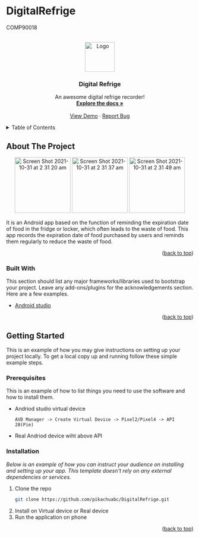 # DigitalRefrige
COMP90018



<!-- PROJECT LOGO -->
<br />
<div align="center">
  <a>
    <img src="https://github.com/pikachuabc/DigitalRefrige/blob/master/app/src/main/res/mipmap-hdpi/ic_egg.png" alt="Logo" width="80" height="80">
  </a>

  <h3 align="center">Digital Refrige</h3>

  <p align="center">
    An awesome digital refrige recorder!
    <br />
    <a href="hhttps://github.com/pikachuabc/DigitalRefrige/edit/master/README.md"><strong>Explore the docs »</strong></a>
    <br />
    <br />
    <a href="https://github.com/pikachuabc/DigitalRefrige">View Demo</a>
    ·
    <a href="https://github.com/pikachuabc/DigitalRefrige/issues">Report Bug</a>
    
  </p>
</div>



<!-- TABLE OF CONTENTS -->
<details>
  <summary>Table of Contents</summary>
  <ol>
    <li>
      <a href="#about-the-project">About The Project</a>
      <ul>
        <li><a href="#built-with">Built With</a></li>
      </ul>
    </li>
    <li>
      <a href="#getting-started">Getting Started</a>
      <ul>
        <li><a href="#prerequisites">Prerequisites</a></li>
        <li><a href="#installation">Installation</a></li>
      </ul>
    </li>
    <li><a href="#usage">Usage</a></li>
    <li><a href="#contributing">Contributing</a></li>
    <li><a href="#license">License</a></li>
    <li><a href="#contact">Contact</a></li>
    <li><a href="#acknowledgments">Acknowledgments</a></li>
  </ol>
</details>



<!-- ABOUT THE PROJECT -->
## About The Project
<p align="center">

<img width="150" alt="Screen Shot 2021-10-31 at 2 31 20 am" src="https://user-images.githubusercontent.com/61958672/139539629-72a2f88b-20bf-4d8f-a876-96f401c75caa.png">
<img width="150" alt="Screen Shot 2021-10-31 at 2 31 37 am" src="https://user-images.githubusercontent.com/61958672/139539635-991c22d5-0d76-42f9-a300-b5b98dedf9d9.png">
<img width="150" alt="Screen Shot 2021-10-31 at 2 31 49 am" src="https://user-images.githubusercontent.com/61958672/139539617-247b68f5-9ed2-4c2c-a1b3-a1a4839a32fa.png">
</p>



It is an Android app based on the function of reminding the expiration date of food in the fridge or locker, which often leads to the waste of food. This app records the expiration date of food purchased by users and reminds them regularly to reduce the waste of food.

<p align="right">(<a href="#top">back to top</a>)</p>



### Built With

This section should list any major frameworks/libraries used to bootstrap your project. Leave any add-ons/plugins for the acknowledgements section. Here are a few examples.



* [Android studio](https://developer.android.com/)
<p align="right">(<a href="#top">back to top</a>)</p>



<!-- GETTING STARTED -->
## Getting Started

This is an example of how you may give instructions on setting up your project locally.
To get a local copy up and running follow these simple example steps.

### Prerequisites

This is an example of how to list things you need to use the software and how to install them.
* Andriod studio virtual device
  ```
  AVD Manager -> Create Virtual Device -> Pixel2/Pixel4 -> API 28(Pie)
  ```
* Real Andriod device wiht above API
  

### Installation

_Below is an example of how you can instruct your audience on installing and setting up your app. This template doesn't rely on any external dependencies or services._

1. Clone the repo
   ```sh
   git clone https://github.com/pikachuabc/DigitalRefrige.git
   ```
2. Install on Virtual device or Real device
3. Run the application on phone

<p align="right">(<a href="#top">back to top</a>)</p>






<!-- MARKDOWN LINKS & IMAGES -->
<!-- https://www.markdownguide.org/basic-syntax/#reference-style-links -->
[contributors-shield]: https://img.shields.io/github/contributors/othneildrew/Best-README-Template.svg?style=for-the-badge
[contributors-url]: https://github.com/othneildrew/Best-README-Template/graphs/contributors
[forks-shield]: https://img.shields.io/github/forks/othneildrew/Best-README-Template.svg?style=for-the-badge
[forks-url]: https://github.com/othneildrew/Best-README-Template/network/members
[stars-shield]: https://img.shields.io/github/stars/othneildrew/Best-README-Template.svg?style=for-the-badge
[stars-url]: https://github.com/othneildrew/Best-README-Template/stargazers
[issues-shield]: https://img.shields.io/github/issues/othneildrew/Best-README-Template.svg?style=for-the-badge
[issues-url]: https://github.com/othneildrew/Best-README-Template/issues
[license-shield]: https://img.shields.io/github/license/othneildrew/Best-README-Template.svg?style=for-the-badge
[license-url]: https://github.com/othneildrew/Best-README-Template/blob/master/LICENSE.txt
[linkedin-shield]: https://img.shields.io/badge/-LinkedIn-black.svg?style=for-the-badge&logo=linkedin&colorB=555
[linkedin-url]: https://linkedin.com/in/othneildrew
[product-screenshot]: images/screenshot.png
